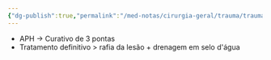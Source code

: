 ```yaml
---
{"dg-publish":true,"permalink":"/med-notas/cirurgia-geral/trauma/trauma-toracico/pneumotorax-aberto/","tags":["review"]}
---
```


- APH -> Curativo de 3 pontas
- Tratamento definitivo > rafia da lesão + drenagem em selo d'água
